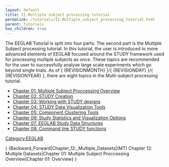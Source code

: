 ```yaml
---
layout: default
title: II.Multiple subject processing tutorial
permalink: /tutorials/II.Multiple_subject_processing_tutorial.html
parent: Tutorials
has_children: true
---
```


The EEGLAB Tutorial is split into four parts. The second part is the
Multiple Subject processing tutorial. In this tutorial, the user is
introduced to more advanced elements of EEGLAB focused around the STUDY
framework used for processing multiple subjects as once. These topics
are recommended for the user to successfully analyse large scale
experiments which go beyond single trials. As of { {REVISIONMONTH} }/{
{REVISIONDAY} }/{ {REVISIONYEAR} }, there are eight topics in the
Multi-subject processing tutorial.

-   [Chapter 01: Multiple Subject Proccessing
    Overview](/Chapter_01:_Multiple_Subject_Proccessing_Overview "wikilink")
-   [Chapter 02: STUDY Creation](/Chapter_02:_STUDY_Creation "wikilink")
-   [Chapter 03: Working with STUDY
    designs](/Chapter_03:_Working_with_STUDY_designs "wikilink")
-   [Chapter 04: STUDY Data Visualization
    Tools](/Chapter_04:_STUDY_Data_Visualization_Tools "wikilink")
-   [Chapter 05: Component Clustering
    Tools](/Chapter_05:_Component_Clustering_Tools "wikilink")
-   [Chapter 06: Study Statistics and Visualization
    Options](/Chapter_06:_Study_Statistics_and_Visualization_Options "wikilink")
-   [Chapter 07: EEGLAB Study Data
    Structures](/Chapter_07:_EEGLAB_Study_Data_Structures "wikilink")
-   [Chapter 08: Command line STUDY
    functions](/Chapter_08:_Command_line_STUDY_functions "wikilink")

[Category:EEGLAB](/Category:EEGLAB "wikilink")

{ {Backward_Forward\|Chapter_12:_Multiple_Datasets\|(MT) Chapter 12:
Multiple Datasets\|Chapter 01: Multiple Subject Proccessing
Overview\|Chapter 01: Overview} }
